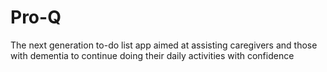 # Pro-Q
The next generation to-do list app aimed at assisting caregivers and those with dementia to continue doing their daily activities with confidence
